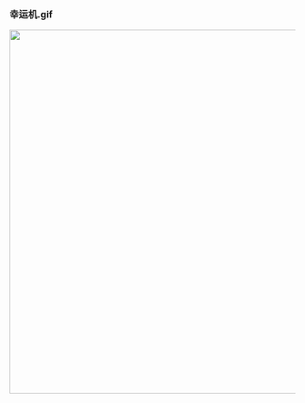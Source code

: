 ### 幸运机.gif
<img src="https://github.com/LuckyCattZW/ProjectDemo/blob/master/OnearmBandit/%E5%B9%B8%E8%BF%90%E6%9C%BA.gif" width="640px">